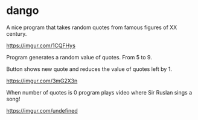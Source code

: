 # dango
A nice program that takes random quotes from famous figures of XX century.

https://imgur.com/1CQFHys

Program generates a random value of quotes. From 5 to 9.

Button shows new quote and reduces the value of quotes left by 1.

https://imgur.com/3mG2X3n

When number of quotes is 0 program plays video where Sir Ruslan sings a song!

https://imgur.com/undefined
